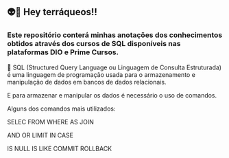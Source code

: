 ## 👽📣 Hey terráqueos!!



### Este repositório conterá minhas anotações dos conhecimentos obtidos através dos cursos de SQL disponíveis nas plataformas DIO e Prime Cursos.



🏁 SQL (Structured Query Language ou Linguagem de Consulta Estruturada) é uma linguagem de programação usada para o armazenamento e manipulação de dados em bancos de dados relacionais.

E para armazenar e manipular os dados é necessário o uso de comandos.

Alguns dos comandos mais utilizados:

SELEC
FROM
WHERE
AS
JOIN

AND
OR
LIMIT
IN
CASE

IS NULL
IS LIKE
COMMIT
ROLLBACK







